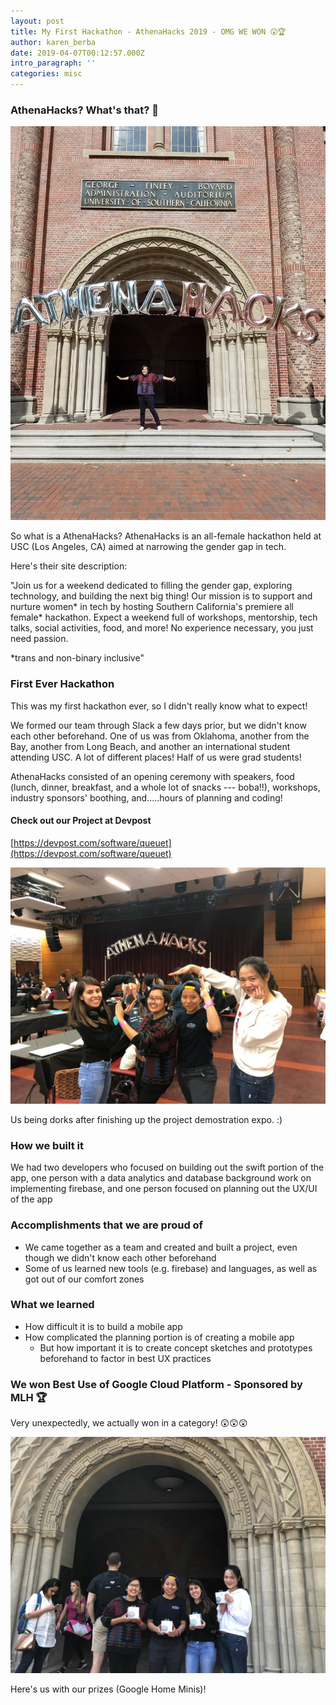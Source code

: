```yaml
---
layout: post
title: My First Hackathon - AthenaHacks 2019 - OMG WE WON 😲🏆
author: karen_berba
date: 2019-04-07T00:12:57.000Z
intro_paragraph: ''
categories: misc
---
```


### AthenaHacks? What's that? 🤔

![Karen under the AthenaHacks banner at USC](/assets/AthenaHacks1.jpg)

So what is a AthenaHacks? AthenaHacks is an all-female hackathon held at USC (Los Angeles, CA) aimed at narrowing the gender gap in tech. 

Here's their site description: 

"Join us for a weekend dedicated to filling the gender gap, exploring technology, and building the next big thing! Our mission is to support and nurture women* in tech by hosting Southern California's premiere all female* hackathon. Expect a weekend full of workshops, mentorship, tech talks, social activities, food, and more! No experience necessary, you just need passion.

*trans and non-binary inclusive"

### First Ever Hackathon

This was my first hackathon ever, so I didn't really know what to expect! 

We formed our team through Slack a few days prior, but we didn't know each other beforehand. One of us was from Oklahoma, another from the Bay, another from Long Beach, and another an international student attending USC. A lot of different places! Half of us were grad students!

AthenaHacks consisted of an opening ceremony with speakers, food (lunch, dinner, breakfast, and a whole lot of snacks --- boba!!), workshops, industry sponsors' boothing, and.....hours of planning and coding!

#### Check out our Project at Devpost

[https://devpost.com/software/queuet](https://devpost.com/software/queuet)

![QueueT Team Assemble](/assets/QueueT-Team-1.jpg)

Us being dorks after finishing up the project demostration expo. :)

### How we built it

We had two developers who focused on building out the swift portion of the app, one person with a data analytics and database background work on implementing firebase, and one person focused on planning out the UX/UI of the app

### Accomplishments that we are proud of 

-  We came together as a team and created and built a project, even though we didn't know each other beforehand
-  Some of us learned new tools (e.g. firebase) and languages, as well as got out of our comfort zones

### What we learned

-  How difficult it is to build a mobile app
-  How complicated the planning portion is of creating a mobile app
    *  But how important it is to create concept sketches and prototypes beforehand to factor in best UX practices

### We won Best Use of Google Cloud Platform - Sponsored by MLH 🏆

Very unexpectedly, we actually won in a category! 😲😲😲

![QueueT Team with Google Home Minis](/assets/AthenaHacks-we-won.jpg)

Here's us with our prizes (Google Home Minis)!
